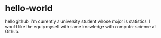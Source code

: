 # hello-world
hello github!
i'm currently a university student whose major is statistics. I would like the equip myself with some knowledge with computer science at Github.

